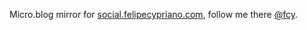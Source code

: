 Micro.blog mirror for [social.felipecypriano.com](https://social.felipecypriano.com), follow me there [@fcy](https://micro.blog/fcy).
